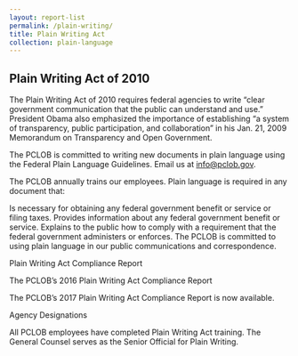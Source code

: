```yaml
---
layout: report-list
permalink: /plain-writing/
title: Plain Writing Act
collection: plain-language
---
```


## Plain Writing Act of 2010



The Plain Writing Act of 2010 requires federal agencies to write “clear government communication that the public can understand and use.” President Obama also emphasized the importance of establishing “a system of transparency, public participation, and collaboration” in his Jan. 21, 2009 Memorandum on Transparency and Open Government.



The PCLOB is committed to writing new documents in plain language using the Federal Plain Language Guidelines. Email us at info@pclob.gov.



The PCLOB annually trains our employees. Plain language is required in any document that:


Is necessary for obtaining any federal government benefit or service or filing taxes.
Provides information about any federal government benefit or service.
Explains to the public how to comply with a requirement that the federal government administers or enforces.
The PCLOB is committed to using plain language in our public communications and correspondence.



Plain Writing Act Compliance Report


The PCLOB’s 2016 Plain Writing Act Compliance Report 


The PCLOB’s 2017 Plain Writing Act Compliance Report is now available.


Agency Designations

All PCLOB employees have completed Plain Writing Act training. The General Counsel serves as the Senior Official for Plain Writing.
